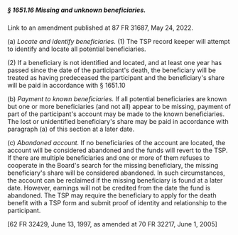 ##### § 1651.16 Missing and unknown beneficiaries. #####

Link to an amendment published at 87 FR 31687, May 24, 2022.

(a) *Locate and identify beneficiaries.* (1) The TSP record keeper will attempt to identify and locate all potential beneficiaries.

(2) If a beneficiary is not identified and located, and at least one year has passed since the date of the participant's death, the beneficiary will be treated as having predeceased the participant and the beneficiary's share will be paid in accordance with § 1651.10

(b) *Payment to known beneficiaries.* If all potential beneficiaries are known but one or more beneficiaries (and not all) appear to be missing, payment of part of the participant's account may be made to the known beneficiaries. The lost or unidentified beneficiary's share may be paid in accordance with paragraph (a) of this section at a later date.

(c) *Abandoned account.* If no beneficiaries of the account are located, the account will be considered abandoned and the funds will revert to the TSP. If there are multiple beneficiaries and one or more of them refuses to cooperate in the Board's search for the missing beneficiary, the missing beneficiary's share will be considered abandoned. In such circumstances, the account can be reclaimed if the missing beneficiary is found at a later date. However, earnings will not be credited from the date the fund is abandoned. The TSP may require the beneficiary to apply for the death benefit with a TSP form and submit proof of identity and relationship to the participant.

[62 FR 32429, June 13, 1997, as amended at 70 FR 32217, June 1, 2005]